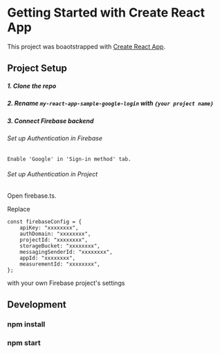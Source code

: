 # Getting Started with Create React App

This project was boaotstrapped with [Create React App](https://github.com/facebook/create-react-app).

## Project Setup

##### 1. Clone the repo

##### 2. Rename `my-react-app-sample-google-login` with `{your project name}`

##### 3. Connect Firebase backend

###### Set up Authentication in Firebase

    Enable 'Google' in 'Sign-in method' tab.

###### Set up Authentication in Project

Open firebase.ts.

Replace

```
const firebaseConfig = {
    apiKey: "xxxxxxxx",
    authDomain: "xxxxxxxx",
    projectId: "xxxxxxxx",
    storageBucket: "xxxxxxxx",
    messagingSenderId: "xxxxxxxx",
    appId: "xxxxxxxx",
    measurementId: "xxxxxxxx",
};
```

with your own Firebase project's settings

## Development

### npm install

### npm start
